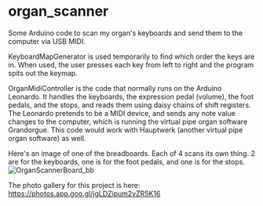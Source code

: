# organ_scanner
Some Arduino code to scan my organ's keyboards and send them to the computer via USB MIDI.

KeyboardMapGenerator is used temporarily to find which order the keys are in. When used, the user presses each key from left to right and the program spits out the keymap.

OrganMidiController is the code that normally runs on the Arduino Leonardo. It handles the keyboards, the expression pedal (volume), the foot pedals, and the stops, and reads them using daisy chains of shift registers. The Leonardo pretends to be a MIDI device, and sends any note value changes to the computer, which is running the virtual pipe organ software Grandorgue. This code would work with Hauptwerk (another virtual pipe organ software) as well.


Here's an image of one of the breadboards. Each of 4 scans its own thing. 2 are for the keyboards, one is for the foot pedals, and one is for the stops.
![OrganScannerBoard_bb](https://user-images.githubusercontent.com/9698126/154719326-144a1ad8-c126-46bb-a175-4c7c5d882055.jpg)

The photo gallery for this project is here: https://photos.app.goo.gl/jgLDZipum2vZR5K16

